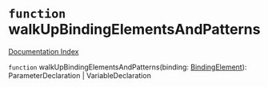 # `function` walkUpBindingElementsAndPatterns

[Documentation Index](../README.md)

`function` walkUpBindingElementsAndPatterns(binding: [BindingElement](../interface.BindingElement/README.md)): ParameterDeclaration | VariableDeclaration

